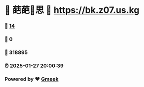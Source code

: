 # 🌚  葩葩🔭思 :link: https://bk.z07.us.kg 
### :page_facing_up: [14](https://bk.zcr6.ggff.net/tag.html) 
### :speech_balloon: 0 
### :hibiscus: 318895 
### :alarm_clock: 2025-01-27 20:00:39 
### Powered by :heart: [Gmeek](https://github.com/Meekdai/Gmeek)
